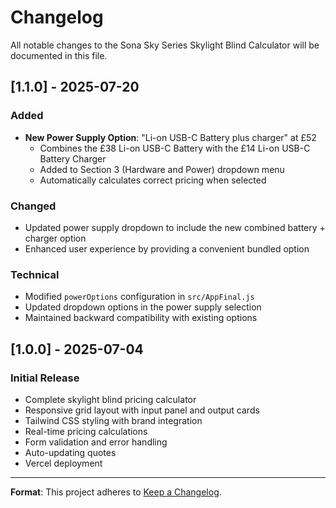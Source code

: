 # Changelog

All notable changes to the Sona Sky Series Skylight Blind Calculator will be documented in this file.

## [1.1.0] - 2025-07-20

### Added
- **New Power Supply Option**: "Li-on USB-C Battery plus charger" at £52
  - Combines the £38 Li-on USB-C Battery with the £14 Li-on USB-C Battery Charger
  - Added to Section 3 (Hardware and Power) dropdown menu
  - Automatically calculates correct pricing when selected

### Changed
- Updated power supply dropdown to include the new combined battery + charger option
- Enhanced user experience by providing a convenient bundled option

### Technical
- Modified `powerOptions` configuration in `src/AppFinal.js`
- Updated dropdown options in the power supply selection
- Maintained backward compatibility with existing options

## [1.0.0] - 2025-07-04

### Initial Release
- Complete skylight blind pricing calculator
- Responsive grid layout with input panel and output cards
- Tailwind CSS styling with brand integration
- Real-time pricing calculations
- Form validation and error handling
- Auto-updating quotes
- Vercel deployment

---

**Format**: This project adheres to [Keep a Changelog](https://keepachangelog.com/en/1.0.0/). 
